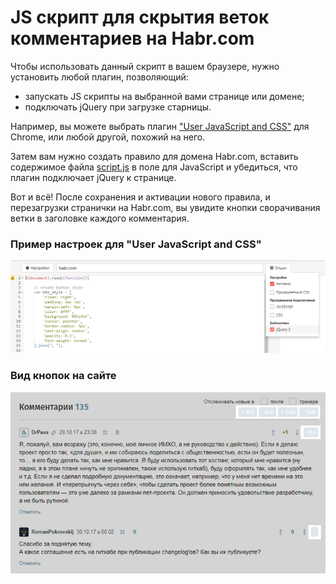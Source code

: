# JS скрипт для скрытия веток комментариев на Habr.com

Чтобы использовать данный скрипт в вашем браузере, нужно установить любой плагин, позволяющий:
  - запускать JS скрипты на выбранной вами странице или домене;
  - подключать jQuery при загрузке старницы.

Например, вы можете выбрать плагин ["User JavaScript and CSS"](https://chrome.google.com/webstore/detail/user-javascript-and-css/nbhcbdghjpllgmfilhnhkllmkecfmpld) для  Chrome, или любой другой, похожий на него.

Затем вам нужно создать правило для домена Habr.com, вставить содержимое файла [script.js](script.js) в поле для JavaScript и убедиться, что плагин подключает jQuery к странице.

Вот и всё! После сохранения и активации нового правила, и перезагрузки странички на Habr.com, вы увидите кнопки сворачивания ветки в заголовке каждого комментария.

### Пример настроек для "User JavaScript and CSS"

![Пример настроек для "User JavaScript and CSS"](examples/example.png?1)

### Вид кнопок на сайте

![Вид кнопок на сайте](examples/example2.png?1)